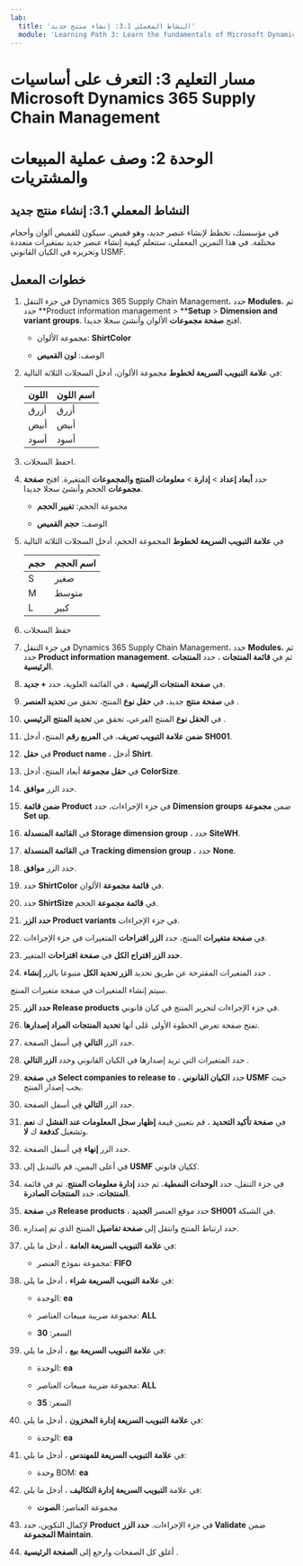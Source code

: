 ```yaml
---
lab:
  title: 'النشاط المعملي 3.1: إنشاء منتج جديد'
  module: 'Learning Path 3: Learn the fundamentals of Microsoft Dynamics 365 Supply Chain Management'
---
```


# مسار التعليم 3:  التعرف على أساسيات Microsoft Dynamics 365 Supply Chain Management
# الوحدة 2: وصف عملية المبيعات والمشتريات

## النشاط المعملي 3.1: إنشاء منتج جديد

في مؤسستك، تخطط لإنشاء عنصر جديد، وهو قميص. سيكون للقميص ألوان وأحجام مختلفة. في هذا التمرين المعملي، ستتعلم كيفية إنشاء عنصر جديد بمتغيرات متعددة وتحريره في الكيان القانوني USMF.

## خطوات المعمل

1. في جزء التنقل Dynamics 365 Supply Chain Management، حدد **Modules**، ثم حدد **Product information management > ****Setup** > **Dimension and variant groups**. افتح **صفحة مجموعات** الألوان وأنشئ سجلا جديدا.

    - مجموعة الألوان: **ShirtColor**

    - الوصف: **لون القميص**

2. في **علامة التبويب السريعة لخطوط** مجموعة الألوان، أدخل السجلات الثلاثة التالية:

    | **اللون** | **اسم اللون** |
    |-----------|----------------|
    | أزرق      | أزرق           |
    | أبيض     | أبيض          |
    | أسود     | أسود          |


3. احفظ السجلات.

4. حدد **أبعاد إعداد** > **إدارة** > **معلومات المنتج والمجموعات** المتغيرة. افتح **صفحة مجموعات** الحجم وأنشئ سجلا جديدا.

    - مجموعة الحجم: **تغيير الحجم**

    - الوصف: **حجم القميص**

5. في **علامة التبويب السريعة لخطوط** المجموعة الحجم، أدخل السجلات الثلاثة التالية

    | **حجم** | **اسم الحجم** |
    |----------|---------------|
    | S        | صغير         |
    | M        | متوسط        |
    | L        | كبير         |


6. حفظ السجلات

7. في جزء التنقل Dynamics 365 Supply Chain Management، حدد **Modules**، ثم حدد **Product information management**. ثم في **قائمة المنتجات** ، حدد **المنتجات الرئيسية**.

8. في **صفحة المنتجات الرئيسية** ، في القائمة العلوية، حدد **+ جديد**.

9. في **صفحة منتج** جديد، في **حقل نوع** المنتج، تحقق من **تحديد العنصر** .

10. في **الحقل نوع** المنتج الفرعي، تحقق من **تحديد المنتج** **الرئيسي** .

11. **ضمن علامة التبويب تعريف**، في **المربع رقم** المنتج، أدخل **SH001**.

12. في **حقل Product name** ، أدخل **Shirt**.

13. في **حقل مجموعة** أبعاد المنتج، أدخل **ColorSize**.

14. حدد الزر **موافق**.

15. **ضمن قائمة Product** في جزء الإجراءات، حدد **Dimension groups** ضمن **مجموعة Set up**.

16. في **القائمة المنسدلة Storage dimension group** ، حدد **SiteWH**.

17. في **القائمة المنسدلة Tracking dimension group** ، حدد **None**.

18. حدد الزر **موافق**.

19. حدد **ShirtColor** في **قائمة مجموعة** الألوان.

20. حدد **ShirtSize** في **قائمة مجموعة** الحجم.

21. **حدد الزر Product variants** في جزء الإجراءات.

22. في **صفحة متغيرات** المنتج، حدد **الزر اقتراحات** المتغيرات في جزء الإجراءات.

23. **حدد الزر اقتراح الكل** في **صفحة اقتراحات** المتغير.

24. حدد المتغيرات المقترحة عن طريق تحديد **الزر تحديد الكل** متبوعا بالزر **إنشاء** .

سيتم إنشاء المتغيرات في صفحة متغيرات المنتج.

25. **حدد الزر Release products** في جزء الإجراءات لتحرير المنتج في كيان قانوني.

26. تفتح صفحة تعرض الخطوة الأولى عَلى أنها **تحديد المنتجات المراد إصدارها**.

27. حدد الزر **التالي** فِي أسفل الصفحة.

28. حدد المتغيرات التي تريد إصدارها في الكيان القانوني وحدد **الزر التالي** .

29. في **صفحة Select companies to release to** ، حدد **الكيان القانوني USMF** حيث يجب إصدار المنتج.

30. حدد الزر **التالي** فِي أسفل الصفحة.

31. في **صفحة تأكيد التحديد** ، قم بتعيين قيمة **إظهار سجل المعلومات عند الفشل** ك **نعم** وتشغيل **كدفعة** ك **لا**.

32. حدد الزر **إنهاء** فِي أسفل الصفحة.

33. في أعلى اليمين، قم بالتبديل إلى **USMF** ككيان قانوني.

34. في جزء التنقل، حدد **الوحدات النمطية**، ثم حدد **إدارة معلومات المنتج**. ثم في قائمة **المنتجات**، حدد **المنتجات الصادرة**.

33. في **صفحة Release products** ، حدد موقع العنصر **الجديد SH001** في الشبكة.

34. حدد ارتباط المنتج وانتقل إلى **صفحة تفاصيل** المنتج الذي تم إصداره.

35. في **علامة التبويب السريعة العامة** ، أدخل ما يلي:

    - مجموعة نموذج العنصر: **FIFO**

36. في **علامة التبويب السريعة شراء** ، أدخل ما يلي:

    - الوحدة: **ea**

    - مجموعة ضريبة مبيعات العناصر: **ALL**

    - السعر: **30**

37. في **علامة التبويب السريعة بيع** ، أدخل ما يلي:

    - الوحدة: **ea**

    - مجموعة ضريبة مبيعات العناصر: **ALL**

    - السعر: **35**

38. في **علامة التبويب السريعة إدارة المخزون** ، أدخل ما يلي:

    - الوحدة: **ea**

39. في **علامة التبويب السريعة للمهندس** ، أدخل ما يلي:

    - وحدة BOM: **ea**

40. في علامة **التبويب السريعة إدارة التكاليف** ، أدخل ما يلي:

    - مجموعة العناصر: **الصوت**

41. لإكمال التكوين، حدد **Product** في جزء الإجراءات. **حدد الزر Validate** ضمن **المجموعة Maintain**.

42. أغلق كل الصفحات وارجع إلى **الصفحة الرئيسية** .

 
